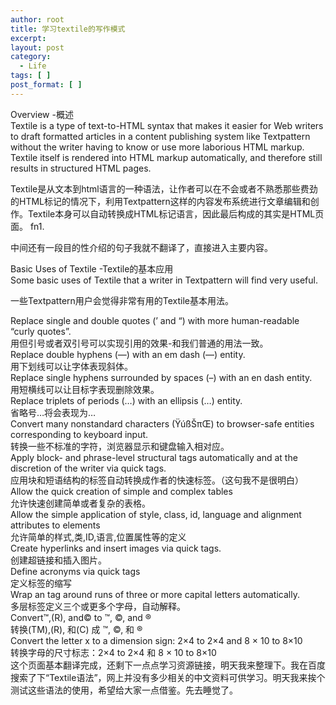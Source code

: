 ```yaml
---
author: root
title: 学习textile的写作模式
excerpt:
layout: post
category:
  - Life
tags: [ ]
post_format: [ ]
---
```

Overview -概述  
Textile is a type of text-to-HTML syntax that makes it easier for Web writers to draft formatted articles in a content publishing system like Textpattern without the writer having to know or use more laborious HTML markup. Textile itself is rendered into HTML markup automatically, and therefore still results in structured HTML pages. 

Textile是从文本到html语言的一种语法，让作者可以在不会或者不熟悉那些费劲的HTML标记的情况下，利用Textpattern这样的内容发布系统进行文章编辑和创作。Textile本身可以自动转换成HTML标记语言，因此最后构成的其实是HTML页面。 fn1. 

中间还有一段目的性介绍的句子我就不翻译了，直接进入主要内容。

Basic Uses of Textile -Textile的基本应用  
Some basic uses of Textile that a writer in Textpattern will find very useful. 

一些Textpattern用户会觉得非常有用的Textile基本用法。

Replace single and double quotes (’ and “) with more human-readable “curly quotes”.  
用但引号或者双引号可以实现引用的效果-和我们普通的用法一致。  
Replace double hyphens (—) with an em dash (—) entity.  
用下划线可以让字体表现斜体。  
Replace single hyphens surrounded by spaces (–) with an en dash entity.  
用短横线可以让目标字表现删除效果。  
Replace triplets of periods (…) with an ellipsis (…) entity.  
省略号…将会表现为…  
Convert many nonstandard characters (ŸúßŠπŒ) to browser-safe entities corresponding to keyboard input.  
转换一些不标准的字符，浏览器显示和键盘输入相对应。  
Apply block- and phrase-level structural tags automatically and at the discretion of the writer via quick tags.  
应用块和短语结构的标签自动转换成作者的快速标签。（这句我不是很明白）  
Allow the quick creation of simple and complex tables  
允许快速创建简单或者复杂的表格。  
Allow the simple application of style, class, id, language and alignment attributes to elements  
允许简单的样式,类,ID,语言,位置属性等的定义  
Create hyperlinks and insert images via quick tags.  
创建超链接和插入图片。  
Define acronyms via quick tags  
定义标签的缩写  
Wrap an tag around runs of three or more capital letters automatically.  
多层标签定义三个或更多个字母，自动解释。  
Convert™,(R), and© to ™, ©, and ®  
转换(TM),(R), 和(C) 成 ™, ©, 和 ®  
Convert the letter x to a dimension sign: 2×4 to 2×4 and 8 × 10 to 8×10  
转换字母的尺寸标志：2×4 to 2×4 和 8 × 10 to 8×10  
这个页面基本翻译完成，还剩下一点点学习资源链接，明天我来整理下。我在百度搜索了下“Textile语法”，网上并没有多少相关的中文资料可供学习。明天我来挨个测试这些语法的使用，希望给大家一点借鉴。先去睡觉了。